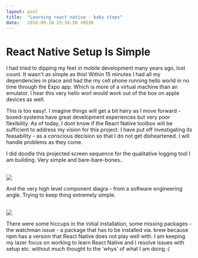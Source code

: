 ```yaml
---
layout: post
title:  "Learning react native - baby steps"
date:   2016-09-18 23:34:56 +0530
---
```


<h1> React Native Setup Is Simple </h1>
I had tried to dipping my feet in mobile development many years ago, lost count. It wasn't as simple as this! Within 15 minutes I had all my dependencies in place and had the my cell phone running hello world in no time through the Expo app. Which is more of a virtual machine than an emulator. I hear this very hello worl would work out of the box on apple devices as well.

This is too easy!. I imagine things will get a bit hairy as I move forward - boxed-systems have great development experiences but very poor flexibility. As of today, I dont know if the React Native toolbox will be sufficient to address my vision for this project. I have put off investigating its feasability - as a conscious decision so that I do not get disheartened. I will handle problems as they come.

I did doodle this projected screen sequence for the qualitative logging tool I am building. Very simple and bare-bare-bones..

<br/>
<img src="{{site.baseurl}}/images/screens.jpg"/>
<br/>

And the very high level component diagra - from a software engineering angle. Trying to keep thing extremely simple.

<br/>
<img src="{{site.baseurl}}/images/software-diagram.jpg"/>
<br/>

There were some hiccups in the initial installation, some missing packages - the watchman issue - a package that has to be installed via. brew because npm has a version that React Native does not play well with. I am keeping my lazer focus on working to learn React Native and I resolve issues with setup etc. without much thought to the 'whys' of what I am doing :(

